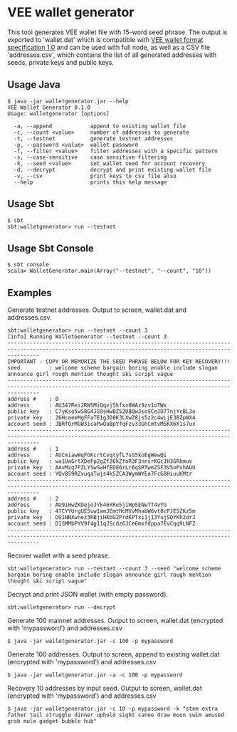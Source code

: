 # VEE wallet generator
This tool generates VEE wallet file with 15-word seed phrase. The output is exported to 'wallet.dat' which is compatible with [VEE wallet format specification 1.0](https://github.com/excelsia/rfcs/blob/master/text/0001-wallet-format-specification.md) and can be used with full node,  as well as a CSV file 'addresses.csv', which contains the list of all generated addresses with seeds, private keys and public keys.


## Usage Java

```
$ java -jar walletgenerator.jar --help
VEE Wallet Generator 0.1.0
Usage: walletgenerator [options]

  -a, --append            append to existing wallet file
  -c, --count <value>     number of addresses to generate
  -t, --testnet           generate testnet addresses
  -p, --password <value>  wallet password
  -f, --filter <value>    filter addresses with a specific pattern
  -s, --case-sensitive    case sensitive filtering
  -k, --seed <value>      set wallet seed for account recovery
  -d, --decrypt           decrypt and print existing wallet file
  -v, --csv               print keys to csv file also
  --help                  prints this help message
```	

## Usage Sbt

```
$ sbt
sbt:walletgenerator> run --testnet
```

## Usage Sbt Console

```
$ sbt console
scala> WalletGenerator.main(Array("--testnet", "--count", "10"))
```

## Examples

Generate testnet addresses. Output to screen, wallet.dat and addresses.csv.
```
sbt:walletgenerator> run --testnet --count 3
[info] Running WalletGenerator --testnet --count 3
------------------------------------------------------------------------------------------------------------------------------------------------------
IMPORTANT - COPY OR MEMORIZE THE SEED PHRASE BELOW FOR KEY RECOVERY!!!
seed         : welcome scheme bargain boring enable include slogan announce girl rough mention thought ski script vague
------------------------------------------------------------------------------------------------------------------------------------------------------
address #    : 0
address      : AU347Rei2RW5MiQqvj5kfxx8WAz9zv1oTWx
public key   : C7yKso5wS8G4JS9sHwBZ52UBQwJsoSCeJU77njYcBL3o
private key  : 26HceeeMgFFaTE1g3D8K3LXwZ8js5z2c4wLjE3BZpWX4
account seed : JBRfQrMGW3icaPwQaBpYfqFzv33GhCmtvM5KX6X1s7ux
------------------------------------------------------------------------------------------------------------------------------------------------------
address #    : 1
address      : AUCmiawWqFGKcrtCvqtyfL7sG5koEgWewQi
public key   : wa1UaGrtXDeFp2gZf26kZfoR3F3nnsrKGcJH3GRkmuv
private key  : AAvMzq7PZLYSwSwHfEDE6rLr6qSRTwmZSF3V5oPxhAUU
account seed : YQv859RZvuqaTwjs4kSZCA3WymWYEo7FcG8HiuuKMtr
------------------------------------------------------------------------------------------------------------------------------------------------------
address #    : 2
address      : AU9iHwZKDejoJYk46YRe5jiHp5ENwTT4vYG
public key   : 47CYYUrgUESuw1amJEmtHcMVvMhabW6vt8cPJE5ZKz5m
private key  : DS1NNXwnez3RBjiHKbG2PrdKPTxi1j13YujSQYKh2drJ
account seed : D1SMMbPYV9f4g11qJScdz6JCe6mxfdppa7EvCqq9LNFZ
------------------------------------------------------------------------------------------------------------------------------------------------------
```

Recover wallet with a seed phrase.
```
sbt:walletgenerator> run --testnet --count 3 --seed "welcome scheme bargain boring enable include slogan announce girl rough mention thought ski script vague"
```

Decrypt and print JSON wallet (with empty password).
```
sbt:walletgenerator> run --decrypt
```

Generate 100 mainnet addresses. Output to screen, wallet.dat (encrypted with 'mypassword') and addresses.csv
```
$ java -jar walletgenerator.jar -c 100 -p mypassword  
```

Generate 100 addresses. Output to screen, append to existing wallet.dat (encrypted with 'mypassword') and addresses.csv
```
$ java -jar walletgenerator.jar -a -c 100 -p mypassword  
```

Recovery 10 addresses by input seed. Output to screen, wallet.dat (encrypted with 'mypassword') and addresses.csv
```
$ java -jar walletgenerator.jar -c 10 -p mypassword -k "stem extra father tail struggle dinner uphold sight canoe draw moon swim amused grab mule gadget bubble hub"
```
